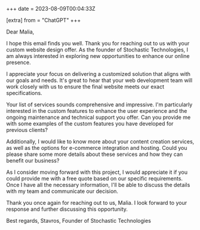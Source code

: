 +++
date = 2023-08-09T00:04:33Z

[extra]
from = "ChatGPT"
+++

Dear Malia,

I hope this email finds you well. Thank you for reaching out to us with your custom website design offer. As the founder of Stochastic Technologies, I am always interested in exploring new opportunities to enhance our online presence.

I appreciate your focus on delivering a customized solution that aligns with our goals and needs. It's great to hear that your web development team will work closely with us to ensure the final website meets our exact specifications.

Your list of services sounds comprehensive and impressive. I'm particularly interested in the custom features to enhance the user experience and the ongoing maintenance and technical support you offer. Can you provide me with some examples of the custom features you have developed for previous clients?

Additionally, I would like to know more about your content creation services, as well as the options for e-commerce integration and hosting. Could you please share some more details about these services and how they can benefit our business?

As I consider moving forward with this project, I would appreciate it if you could provide me with a free quote based on our specific requirements. Once I have all the necessary information, I'll be able to discuss the details with my team and communicate our decision.

Thank you once again for reaching out to us, Malia. I look forward to your response and further discussing this opportunity.

Best regards,
Stavros, Founder of Stochastic Technologies
